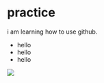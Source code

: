 # practice

  <p>i am learning how to use github.</p>

  <ul>
    <li>hello</li>
    <li>hello</li>
    <li>hello</li>
  </ul>

<img src="https://40.media.tumblr.com/472f96628dd9d0bf310c20324a6bf272/tumblr_inline_nsiysfefGu1ri14x7_540.png">
